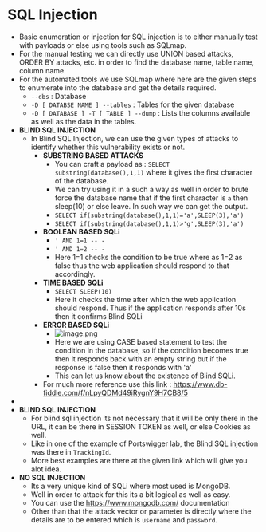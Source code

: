 # SQL Injection

- Basic enumeration or injection for SQL injection is to either manually test with payloads or else using tools such as SQLmap.
- For the manual testing we can directly use UNION based attacks, ORDER BY attacks, etc. in order to find the database name, table name, column name.
- For the automated tools we use SQLmap where here are the given steps to enumerate into the database and get the details required.
	- `--dbs` : Database
	- `-D [ DATABSE NAME ] --tables` : Tables for the given database
	- `-D [ DATABASE ] -T [ TABLE ] --dump` : Lists the columns available as well as the data in the tables.
- **BLIND SQL INJECTION**
	- In Blind SQL Injection, we can use the given types of attacks to identify whether this vulnerability exists or not.
		- **SUBSTRING BASED ATTACKS**
			- You can craft a payload as : `SELECT substring(database(),1,1)` where it gives the first character of the database.
			- We can try using it in a such a way as well in order to brute force the database name that if the first character is `a` then sleep(10) or else leave. In such way we can get the output.
			- `SELECT if(substring(database(),1,1)='a',SLEEP(3),'a')`
			- `SELECT if(substring(database(),1,1)>'g',SLEEP(3),'a')`
		- **BOOLEAN BASED SQLi**
			- `' AND 1=1 -- -`
			- `' AND 1=2 -- -`
			- Here 1=1 checks the condition to be true where as 1=2 as false thus the web application should respond to that accordingly.
		- **TIME BASED SQLi**
			- `SELECT SLEEP(10)`
			- Here it checks the time after which the web application should respond. Thus if the application responds after 10s then it confirms Blind SQLi
		- **ERROR BASED SQLi**
			- ![image.png](../../assets/image_1737020823461_0.png)
			- Here we are using CASE based statement to test the condition in the database, so if the condition becomes true then it responds back with an empty string but if the response is false then it responds with 'a'
			- This can let us know about the existence of Blind SQLi.
		- For much more reference use this link : https://www.db-fiddle.com/f/nLpyQDMd49iRygnY9H7CB8/5
-
- **BLIND SQL INJECTION**
	- For blind sql injection its not necessary that it will be only there in the URL, it can be there in SESSION TOKEN as well, or else Cookies as well.
	- Like in one of the example of Portswigger lab, the Blind SQL injection was there in `TrackingId`.
	- More best examples are there at the given link which will give you alot idea.
- **NO SQL INJECTION**
	- Its a very unique kind of SQLi where most used is MongoDB.
	- Well in order to attack for this its a bit logical as well as easy.
	- You can use the https://www.mongodb.com/ documentation
	- Other than that the attack vector or parameter is directly where the details are to be entered which is `username` and `password`.
